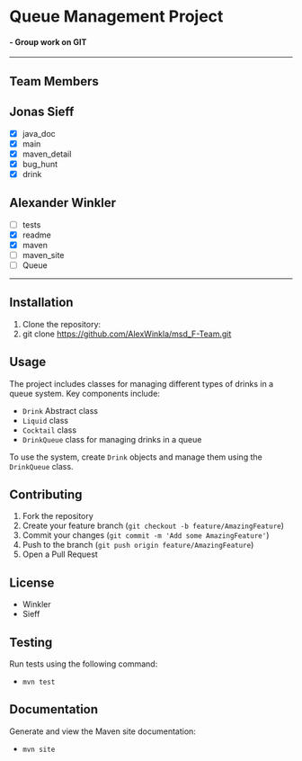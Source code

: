 # Queue Management Project
#### - Group work on GIT
***

## Team Members

## Jonas Sieff

- [x] java_doc
- [x] main
- [x] maven_detail
- [x] bug_hunt
- [x] drink

## Alexander Winkler

- [ ] tests
- [x] readme
- [x] maven
- [ ] maven_site
- [ ] Queue

---

## Installation

1. Clone the repository:
2. git clone https://github.com/AlexWinkla/msd_F-Team.git

## Usage
The project includes classes for managing different types of drinks in a queue system. Key components include:

- `Drink` Abstract class
- `Liquid` class
- `Cocktail` class
- `DrinkQueue` class for managing drinks in a queue

To use the system, create `Drink` objects and manage them using the `DrinkQueue` class.

## Contributing
1. Fork the repository
2. Create your feature branch (`git checkout -b feature/AmazingFeature`)
3. Commit your changes (`git commit -m 'Add some AmazingFeature'`)
4. Push to the branch (`git push origin feature/AmazingFeature`)
5. Open a Pull Request

## License
- Winkler
- Sieff

## Testing
Run tests using the following command:
- `mvn test`

## Documentation
Generate and view the Maven site documentation:
- `mvn site`